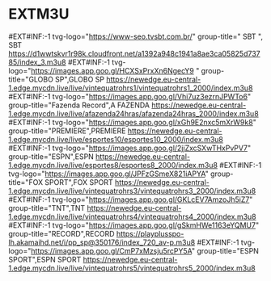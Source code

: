 # EXTM3U

#EXT#INF:-1 tvg-logo="https://www-seo.tvsbt.com.br/"
group-title=" SBT ", SBT
https://d1wwtskvr1r98k.cloudfront.net/a1392a948c1941a8ae3ca05825d73785/index_3.m3u8
#EXT#INF:-1 tvg-logo="https://images.app.goo.gl/HCXSxPrxXn6NgecY9 "
group-title="GLOBO SP",GLOBO SP
https://newedge.eu-central-1.edge.mycdn.live/live/vintequatrohrs1/vintequatrohrs1_2000/index.m3u8
#EXT#INF:-1 tvg-logo="https://images.app.goo.gl/Vhi7uz3ezrnJPWTo6"
group-title="Fazenda Record",A FAZENDA 
https://newedge.eu-central-1.edge.mycdn.live/live/afazenda24hras/afazenda24hras_2000/index.m3u8
#EXT#INF:-1 tvg-logo="https://images.app.goo.gl/xGh9E2nxc5mXrW9k8"
group-title="PREMIERE",PREMIERE
https://newedge.eu-central-1.edge.mycdn.live/live/esportes10/esportes10_2000/index.m3u8
#EXT#INF:-1 tvg-logo="https://images.app.goo.gl/2jjZxcSXwTHxPvPV7"
group-title="ESPN",ESPN
https://newedge.eu-central-1.edge.mycdn.live/live/esportes8/esportes8_2000/index.m3u8
#EXT#INF:-1 tvg-logo="https://images.app.goo.gl/JPFzGSmeX821iAPYA"
group-title="FOX SPORT",FOX SPORT
https://newedge.eu-central-1.edge.mycdn.live/live/vintequatrohrs3/vintequatrohrs3_2000/index.m3u8
#EXT#INF:-1 tvg-logo="https://images.app.goo.gl/GKLcEV7AmzoJh5iZ7"
group-title="TNT",TNT
https://newedge.eu-central-1.edge.mycdn.live/live/vintequatrohrs4/vintequatrohrs4_2000/index.m3u8
#EXT#INF:-1 tvg-logo="https://images.app.goo.gl/gSkmHWe1163eYQMU7"
group-title="RECORD",RECORD 
https://playplusspo-lh.akamaihd.net/i/pp_sp@350176/index_720_av-p.m3u8
#EXT#INF:-1 tvg-logo="https://images.app.goo.gl/CmP7xMzsju5rcPY5A"
group-title="ESPN SPORT",ESPN SPORT
https://newedge.eu-central-1.edge.mycdn.live/live/vintequatrohrs5/vintequatrohrs5_2000/index.m3u8

